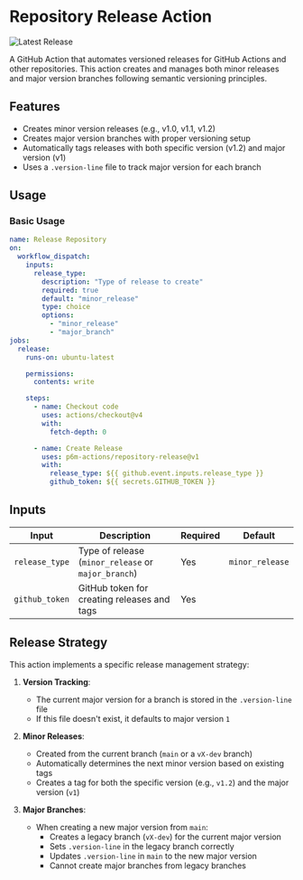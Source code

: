 # Repository Release Action

![Latest Release](https://img.shields.io/github/v/release/p6m-actions/repository-release?style=flat-square&label=Latest%20Release&color=blue)

A GitHub Action that automates versioned releases for GitHub Actions and other
repositories. This action creates and manages both minor releases and major
version branches following semantic versioning principles.

## Features

- Creates minor version releases (e.g., v1.0, v1.1, v1.2)
- Creates major version branches with proper versioning setup
- Automatically tags releases with both specific version (v1.2) and major
  version (v1)
- Uses a `.version-line` file to track major version for each branch

## Usage

### Basic Usage

```yaml
name: Release Repository
on:
  workflow_dispatch:
    inputs:
      release_type:
        description: "Type of release to create"
        required: true
        default: "minor_release"
        type: choice
        options:
          - "minor_release"
          - "major_branch"
jobs:
  release:
    runs-on: ubuntu-latest

    permissions:
      contents: write

    steps:
      - name: Checkout code
        uses: actions/checkout@v4
        with:
          fetch-depth: 0

      - name: Create Release
        uses: p6m-actions/repository-release@v1
        with:
          release_type: ${{ github.event.inputs.release_type }}
          github_token: ${{ secrets.GITHUB_TOKEN }}
```

## Inputs

| Input          | Description                                         | Required | Default         |
| -------------- | --------------------------------------------------- | -------- | --------------- |
| `release_type` | Type of release (`minor_release` or `major_branch`) | Yes      | `minor_release` |
| `github_token` | GitHub token for creating releases and tags         | Yes      |                 |

## Release Strategy

This action implements a specific release management strategy:

1. **Version Tracking**:

   - The current major version for a branch is stored in the `.version-line` file
   - If this file doesn't exist, it defaults to major version `1`

2. **Minor Releases**:

   - Created from the current branch (`main` or a `vX-dev` branch)
   - Automatically determines the next minor version based on existing tags
   - Creates a tag for both the specific version (e.g., `v1.2`) and the major
     version (`v1`)

3. **Major Branches**:
   - When creating a new major version from `main`:
     - Creates a legacy branch (`vX-dev`) for the current major version
     - Sets `.version-line` in the legacy branch correctly
     - Updates `.version-line` in `main` to the new major version
     - Cannot create major branches from legacy branches
